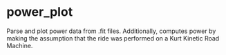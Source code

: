 power_plot
==========

Parse and plot power data from .fit files. Additionally, computes power by making the assumption that the ride was performed on a Kurt Kinetic Road Machine.
